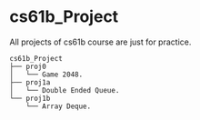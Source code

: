 # cs61b_Project
All projects of cs61b course are just for practice.
```
cs61b_Project
├── proj0
│   └── Game 2048.
├── proj1a
│   └── Double Ended Queue.
└── proj1b
    └── Array Deque.
